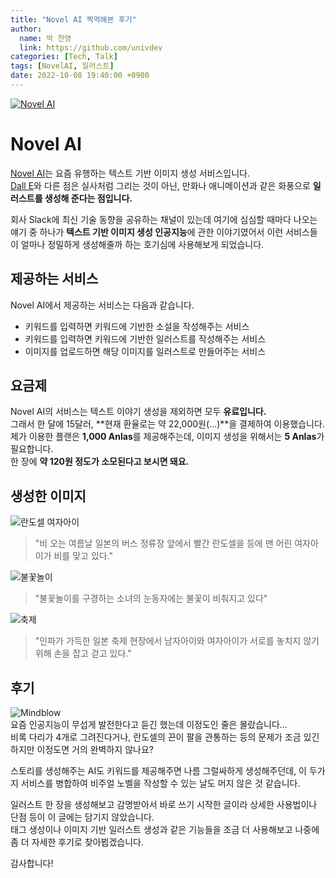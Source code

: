 ```yaml
---
title: "Novel AI 찍먹해본 후기"
author:
  name: 박 찬영
  link: https://github.com/univdev
categories: [Tech, Talk]
tags: [NovelAI, 일러스트]
date: 2022-10-08 19:40:00 +0900
---
```

[![Novel AI](/assets/post_images/2022-10-08-novel-ai-review/20221008194553.png)][Novel AI]
# Novel AI
[Novel AI][Novel AI]는 요즘 유행하는 텍스트 기반 이미지 생성 서비스입니다.  
[Dall E][Dall E]와 다른 점은 실사처럼 그리는 것이 아닌, 만화나 애니메이션과 같은 화풍으로 **일러스트를 생성해 준다는 점입니다.**

회사 Slack에 최신 기술 동향을 공유하는 채널이 있는데 여기에 심심할 때마다 나오는 얘기 중 하나가 **텍스트 기반 이미지 생성 인공지능**에 관한 이야기였어서 이런 서비스들이 얼마나 정밀하게 생성해줄까 하는 호기심에 사용해보게 되었습니다.
## 제공하는 서비스
Novel AI에서 제공하는 서비스는 다음과 같습니다.
- 키워드를 입력하면 키워드에 기반한 소설을 작성해주는 서비스
- 키워드를 입력하면 키워드에 기반한 일러스트를 작성해주는 서비스
- 이미지를 업로드하면 해당 이미지를 일러스트로 만들어주는 서비스

## 요금제
Novel AI의 서비스는 텍스트 이야기 생성을 제외하면 모두 **유료입니다.**  
그래서 한 달에 15달러, **현재 환율로는 약 22,000원(...)**을 결제하여 이용했습니다.  
제가 이용한 플랜은 **1,000 Anlas**를 제공해주는데, 이미지 생성을 위해서는 **5 Anlas**가 필요합니다.  
한 장에 **약 120원 정도가 소모된다고 보시면 돼요.**
## 생성한 이미지
![란도셀 여자아이](/assets/post_images/2022-10-08-novel-ai-review/20221008204746.png)  
> "비 오는 여름날 일본의 버스 정류장 앞에서 빨간 란도셀을 등에 맨 어린 여자아이가 비를 맞고 있다."

![불꽃놀이](/assets/post_images/2022-10-08-novel-ai-review/20221008204843.png)  
> "불꽃놀이를 구경하는 소녀의 눈동자에는 불꽃이 비춰지고 있다"

![축제](/assets/post_images/2022-10-08-novel-ai-review/20221008204919.png)
> "인파가 가득한 일본 축제 현장에서 남자아이와 여자아이가 서로를 놓치지 않기 위해 손을 잡고 걷고 있다."

## 후기
![Mindblow](/assets/post_images/2022-10-08-novel-ai-review/giphy.gif)  
요즘 인공지능이 무섭게 발전한다고 듣긴 했는데 이정도인 줄은 몰랐습니다...  
비록 다리가 4개로 그려진다거나, 란도셀의 끈이 팔을 관통하는 등의 문제가 조금 있긴 하지만 이정도면 거의 완벽하지 않나요?

스토리를 생성해주는 AI도 키워드를 제공해주면 나름 그럴싸하게 생성해주던데, 이 두가지 서비스를 병합하여 비주얼 노벨을 작성할 수 있는 날도 머지 않은 것 같습니다.

일러스트 한 장을 생성해보고 감명받아서 바로 쓰기 시작한 글이라 상세한 사용법이나 단점 등이 이 글에는 담기지 않았습니다.  
태그 생성이나 이미지 기반 일러스트 생성과 같은 기능들을 조금 더 사용해보고 나중에 좀 더 자세한 후기로 찾아뵙겠습니다.

감사합니다!

[Novel AI]: https://novelai.net/
[Dall E]: https://openai.com/dall-e-2/